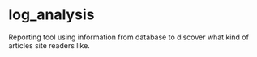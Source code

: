 # log_analysis
Reporting tool using information from database to discover what kind of articles site readers like.
